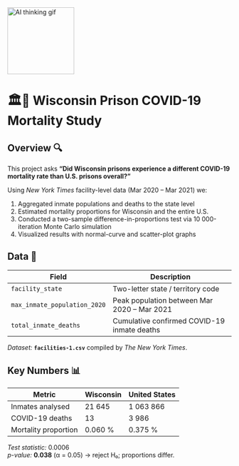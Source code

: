 <img src="https://media0.giphy.com/media/v1.Y2lkPTc5MGI3NjExN203bno5dTVwZGZ5N3F6NnNoOThmZ3hkamZqMjJqOG52b2pnY3U5NSZlcD12MV9pbnRlcm5hbF9naWZfYnlfaWQmY3Q9Zw/Qu1fT51CG14ksIkASL/giphy.gif" width="150" alt="AI thinking gif" />

# 🏛️🦠 Wisconsin Prison COVID-19 Mortality Study 

## Overview 🔍  
This project asks **“Did Wisconsin prisons experience a different COVID-19 mortality rate than U.S. prisons overall?”**  

Using *New York Times* facility-level data (Mar 2020 – Mar 2021) we:  
1. Aggregated inmate populations and deaths to the state level  
2. Estimated mortality proportions for Wisconsin and the entire U.S.  
3. Conducted a two-sample difference-in-proportions test via 10 000-iteration Monte Carlo simulation  
4. Visualized results with normal-curve and scatter-plot graphs 

## Data 💾  
| Field | Description |
|-------|-------------|
| `facility_state` | Two-letter state / territory code |
| `max_inmate_population_2020` | Peak population between Mar 2020 – Mar 2021 |
| `total_inmate_deaths` | Cumulative confirmed COVID-19 inmate deaths |

*Dataset:* **`facilities-1.csv`** compiled by *The New York Times*.

## Key Numbers 📊  
| Metric | Wisconsin | United States |
|--------|-----------|---------------|
| Inmates analysed | 21 645 | 1 063 866 |
| COVID-19 deaths | 13 | 3 986 |
| Mortality proportion | 0.060 % | 0.375 % |

*Test statistic:* 0.0006  
*p-value:* **0.038** (α = 0.05) → reject H₀; proportions differ.
